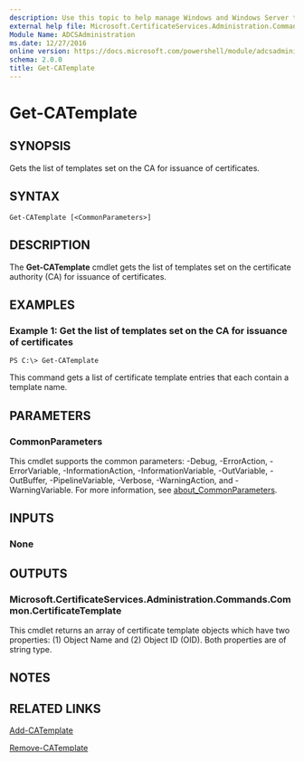 ```yaml
---
description: Use this topic to help manage Windows and Windows Server technologies with Windows PowerShell.
external help file: Microsoft.CertificateServices.Administration.Commands.dll-Help.xml
Module Name: ADCSAdministration
ms.date: 12/27/2016
online version: https://docs.microsoft.com/powershell/module/adcsadministration/get-catemplate?view=windowsserver2016-ps&wt.mc_id=ps-gethelp
schema: 2.0.0
title: Get-CATemplate
---
```


# Get-CATemplate

## SYNOPSIS
Gets the list of templates set on the CA for issuance of certificates.

## SYNTAX

```
Get-CATemplate [<CommonParameters>]
```

## DESCRIPTION
The **Get-CATemplate** cmdlet gets the list of templates set on the certificate authority (CA) for issuance of certificates.

## EXAMPLES

### Example 1: Get the list of templates set on the CA for issuance of certificates
```
PS C:\> Get-CATemplate
```

This command gets a list of certificate template entries that each contain a template name.

## PARAMETERS

### CommonParameters
This cmdlet supports the common parameters: -Debug, -ErrorAction, -ErrorVariable, -InformationAction, -InformationVariable, -OutVariable, -OutBuffer, -PipelineVariable, -Verbose, -WarningAction, and -WarningVariable. For more information, see [about_CommonParameters](https://go.microsoft.com/fwlink/?LinkID=113216).

## INPUTS

### None

## OUTPUTS

### Microsoft.CertificateServices.Administration.Commands.Common.CertificateTemplate
This cmdlet returns an array of certificate template objects which have two properties: (1) Object Name and (2) Object ID (OID).
Both properties are of string type.

## NOTES

## RELATED LINKS

[Add-CATemplate](./Add-CATemplate.md)

[Remove-CATemplate](./Remove-CATemplate.md)

